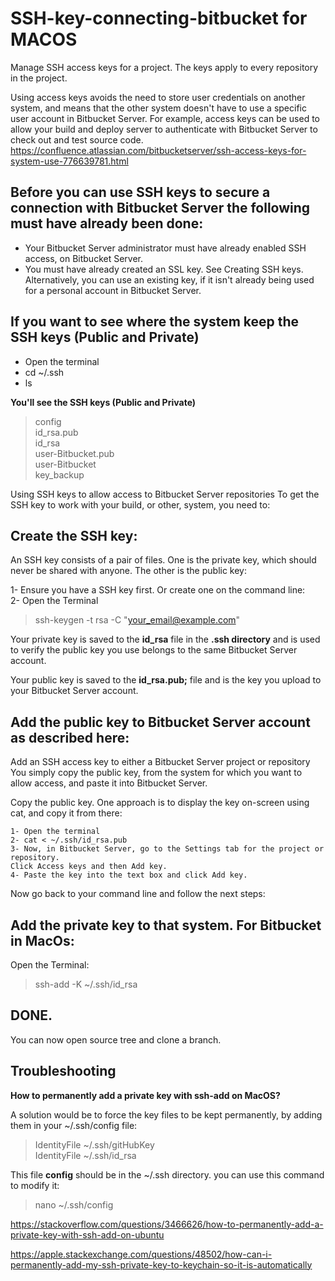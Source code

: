 # SSH-key-connecting-bitbucket for MACOS
Manage SSH access keys for a project. The keys apply to every repository in the project.

Using access keys avoids the need to store user credentials on another system, and means that the other system doesn't have to use a specific user account in Bitbucket Server. For example, access keys can be used to allow your build and deploy server to authenticate with Bitbucket Server to check out and test source code.
https://confluence.atlassian.com/bitbucketserver/ssh-access-keys-for-system-use-776639781.html

Before you can use SSH keys to secure a connection with Bitbucket Server the following must have already been done: 
-
- Your Bitbucket Server administrator must have already enabled SSH access, on Bitbucket Server.
- You must have already created an SSL key. See Creating SSH keys. Alternatively, you can use an existing key, if it isn't already being used for a personal account in Bitbucket Server.

If you want to see where the system keep the SSH keys (Public and Private)
-
- Open the terminal
- cd ~/.ssh
- ls

**You'll see the SSH keys (Public and Private)**
> config\
> id_rsa.pub\
> id_rsa\
> user-Bitbucket.pub\
> user-Bitbucket\
> key_backup

Using SSH keys to allow access to Bitbucket Server repositories
To get the SSH key to work with your build, or other, system, you need to:

Create the SSH key:
  -  
  An SSH key consists of a pair of files. One is the private key, which should never be shared with anyone. The other is the public key:
  
1- Ensure you have a SSH key first. Or create one on the command line:\
2- Open the Terminal
> ssh-keygen -t rsa -C "your_email@example.com"

Your private key is saved to the **id_rsa** file in the **.ssh directory** and is used to verify the public key you use belongs to the same Bitbucket Server account.

Your public key is saved to the **id_rsa.pub;** file and is the key you upload to your Bitbucket Server account.
  
Add the public key to Bitbucket Server account as described here:
  -    
Add an SSH access key to either a Bitbucket Server project or repository
You simply copy the public key, from the system for which you want to allow access, and paste it into Bitbucket Server.

Copy the public key. One approach is to display the key on-screen using cat, and copy it from there:

```
1- Open the terminal
2- cat < ~/.ssh/id_rsa.pub  
3- Now, in Bitbucket Server, go to the Settings tab for the project or repository.
Click Access keys and then Add key.
4- Paste the key into the text box and click Add key.
```
Now go back to your command line and follow the next steps:

Add the private key to that system. For Bitbucket in MacOs:
  -  
  Open the Terminal:
> ssh-add -K ~/.ssh/id_rsa

DONE.
-
You can now open source tree and clone a branch.

Troubleshooting
  -
**How to permanently add a private key with ssh-add on MacOS?**

A solution would be to force the key files to be kept permanently, by adding them in your ~/.ssh/config file:

> IdentityFile ~/.ssh/gitHubKey\
> IdentityFile ~/.ssh/id_rsa

This file **config** should be in the ~/.ssh directory.
you can use this command to modify it:

> nano ~/.ssh/config

https://stackoverflow.com/questions/3466626/how-to-permanently-add-a-private-key-with-ssh-add-on-ubuntu

https://apple.stackexchange.com/questions/48502/how-can-i-permanently-add-my-ssh-private-key-to-keychain-so-it-is-automatically
